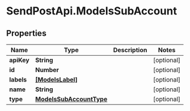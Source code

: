 # SendPostApi.ModelsSubAccount

## Properties
Name | Type | Description | Notes
------------ | ------------- | ------------- | -------------
**apiKey** | **String** |  | [optional] 
**id** | **Number** |  | [optional] 
**labels** | [**[ModelsLabel]**](ModelsLabel.md) |  | [optional] 
**name** | **String** |  | [optional] 
**type** | [**ModelsSubAccountType**](ModelsSubAccountType.md) |  | [optional] 


